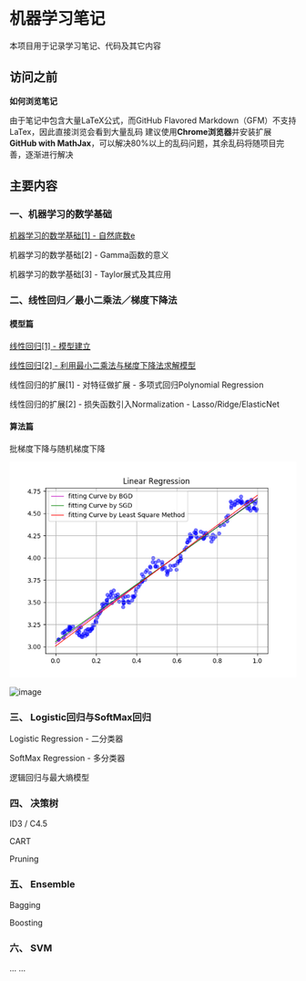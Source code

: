 # 机器学习笔记

本项目用于记录学习笔记、代码及其它内容

## 访问之前

**如何浏览笔记**

由于笔记中包含大量LaTeX公式，而GitHub Flavored Markdown（GFM）不支持LaTex，因此直接浏览会看到大量乱码
建议使用**Chrome浏览器**并安装扩展**GitHub with MathJax**，可以解决80%以上的乱码问题，其余乱码将随项目完善，逐渐进行解决

## 主要内容

### 一、机器学习的数学基础

[机器学习的数学基础[1] - 自然底数e](./notes/1_Mathematical_Tutorial_1.md)

机器学习的数学基础[2] - Gamma函数的意义

机器学习的数学基础[3] - Taylor展式及其应用

### 二、线性回归／最小二乘法／梯度下降法

#### 模型篇

[线性回归[1] - 模型建立](./notes/LinearRegression_Tutorial_1.md)

[线性回归[2] - 利用最小二乘法与梯度下降法求解模型](./notes/LinearRegression_Tutorial_2.md)

线性回归的扩展[1] - 对特征做扩展 - 多项式回归Polynomial Regression

线性回归的扩展[2] - 损失函数引入Normalization - Lasso/Ridge/ElasticNet


#### 算法篇

批梯度下降与随机梯度下降

![image](https://github.com/CaoZhens/ML_Learning/blob/master/study/6_LinearRegression/pic/LinearR_3methods_FittingCurve.png)

![image](https://github.com/CaoZhens/ML_Learning/blob/master/study/6_LinearRegression/pic/LinearR_GD_FittingCurve.gif) 

### 三、 Logistic回归与SoftMax回归

Logistic Regression - 二分类器

SoftMax Regression - 多分类器

逻辑回归与最大熵模型

### 四、 决策树

ID3 / C4.5

CART

Pruning

### 五、 Ensemble

Bagging

Boosting

### 六、 SVM

... ...